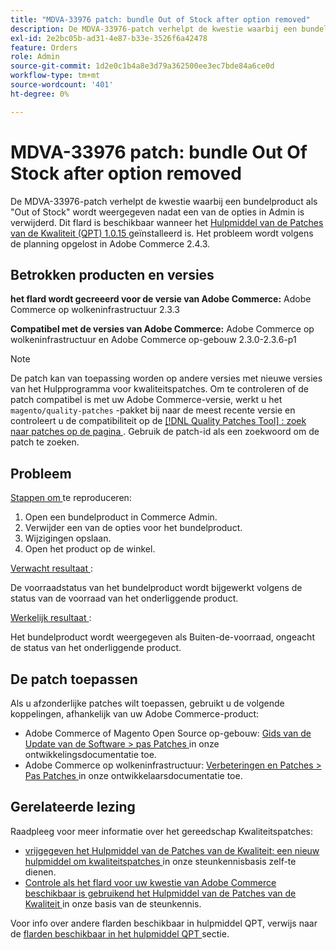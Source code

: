 ```yaml
---
title: "MDVA-33976 patch: bundle Out of Stock after option removed"
description: De MDVA-33976-patch verhelpt de kwestie waarbij een bundelproduct als "Out of Stock" wordt weergegeven nadat een van de opties in Admin is verwijderd. Deze patch is beschikbaar wanneer [Quality Patches Tool (QPT) 1.0.15](https://devdocs.magento.com/guides/v2.4/comp-mgr/patching.html#mqp) is geïnstalleerd. Het probleem wordt volgens de planning opgelost in Adobe Commerce 2.4.3.
exl-id: 2e2bc05b-ad31-4e87-b33e-3526f6a42478
feature: Orders
role: Admin
source-git-commit: 1d2e0c1b4a8e3d79a362500ee3ec7bde84a6ce0d
workflow-type: tm+mt
source-wordcount: '401'
ht-degree: 0%

---
```


# MDVA-33976 patch: bundle Out Of Stock after option removed

De MDVA-33976-patch verhelpt de kwestie waarbij een bundelproduct als &quot;Out of Stock&quot; wordt weergegeven nadat een van de opties in Admin is verwijderd. Dit flard is beschikbaar wanneer het [ Hulpmiddel van de Patches van de Kwaliteit (QPT) 1.0.15 ](https://devdocs.magento.com/guides/v2.4/comp-mgr/patching.html#mqp) geïnstalleerd is. Het probleem wordt volgens de planning opgelost in Adobe Commerce 2.4.3.

## Betrokken producten en versies

**het flard wordt gecreeerd voor de versie van Adobe Commerce:** Adobe Commerce op wolkeninfrastructuur 2.3.3

**Compatibel met de versies van Adobe Commerce:** Adobe Commerce op wolkeninfrastructuur en Adobe Commerce op-gebouw 2.3.0-2.3.6-p1

>[!NOTE]
>
>De patch kan van toepassing worden op andere versies met nieuwe versies van het Hulpprogramma voor kwaliteitspatches. Om te controleren of de patch compatibel is met uw Adobe Commerce-versie, werkt u het `magento/quality-patches` -pakket bij naar de meest recente versie en controleert u de compatibiliteit op de [[!DNL Quality Patches Tool] : zoek naar patches op de pagina ](https://devdocs.magento.com/quality-patches/tool.html#patch-grid) . Gebruik de patch-id als een zoekwoord om de patch te zoeken.

## Probleem

<u> Stappen om </u> te reproduceren:

1. Open een bundelproduct in Commerce Admin.
1. Verwijder een van de opties voor het bundelproduct.
1. Wijzigingen opslaan.
1. Open het product op de winkel.

<u> Verwacht resultaat </u>:

De voorraadstatus van het bundelproduct wordt bijgewerkt volgens de status van de voorraad van het onderliggende product.

<u> Werkelijk resultaat </u>:

Het bundelproduct wordt weergegeven als Buiten-de-voorraad, ongeacht de status van het onderliggende product.

## De patch toepassen

Als u afzonderlijke patches wilt toepassen, gebruikt u de volgende koppelingen, afhankelijk van uw Adobe Commerce-product:

* Adobe Commerce of Magento Open Source op-gebouw: [ Gids van de Update van de Software > pas Patches ](https://devdocs.magento.com/guides/v2.4/comp-mgr/patching/mqp.html) in onze ontwikkelingsdocumentatie toe.
* Adobe Commerce op wolkeninfrastructuur: [ Verbeteringen en Patches > Pas Patches ](https://devdocs.magento.com/cloud/project/project-patch.html) in onze ontwikkelaarsdocumentatie toe.

## Gerelateerde lezing

Raadpleeg voor meer informatie over het gereedschap Kwaliteitspatches:

* [ vrijgegeven het Hulpmiddel van de Patches van de Kwaliteit: een nieuw hulpmiddel om kwaliteitspatches ](/help/announcements/adobe-commerce-announcements/magento-quality-patches-released-new-tool-to-self-serve-quality-patches.md) in onze steunkennisbasis zelf-te dienen.
* [ Controle als het flard voor uw kwestie van Adobe Commerce beschikbaar is gebruikend het Hulpmiddel van de Patches van de Kwaliteit ](/help/support-tools/patches-available-in-qpt-tool/check-patch-for-magento-issue-with-magento-quality-patches.md) in onze basis van de steunkennis.

Voor info over andere flarden beschikbaar in hulpmiddel QPT, verwijs naar de [ flarden beschikbaar in het hulpmiddel QPT ](https://support.magento.com/hc/en-us/sections/360010506631-Patches-available-in-QPT-tool-) sectie.
